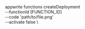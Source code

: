 appwrite functions createDeployment \
        --functionId [FUNCTION_ID] \
        --code 'path/to/file.png' \
        --activate false \


